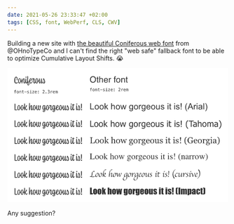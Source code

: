 ```yaml
---
date: 2021-05-26 23:33:47 +02:00
tags: [CSS, font, WebPerf, CLS, CWV]
---
```


Building a new site with [the beautiful Coniferous web font](https://ohnotype.co/fonts/coniferous) from @OHnoTypeCo and I can't find the right "web safe" fallback font to be able to optimize Cumulative Layout Shifts. 😭

![Coniferous and other fonts with default dimensions.](coniferous-and-other-fonts.png)

Any suggestion?
